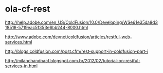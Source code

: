 # ola-cf-rest

http://help.adobe.com/en_US/ColdFusion/10.0/Developing/WSe61e35da8d318518-5719eac51353e6bb244-8000.html

http://www.adobe.com/devnet/coldfusion/articles/restful-web-services.html

http://blogs.coldfusion.com/post.cfm/rest-support-in-coldfusion-part-i

http://milanchandnacf.blogspot.com.br/2012/02/tutorial-on-restful-services-in.html